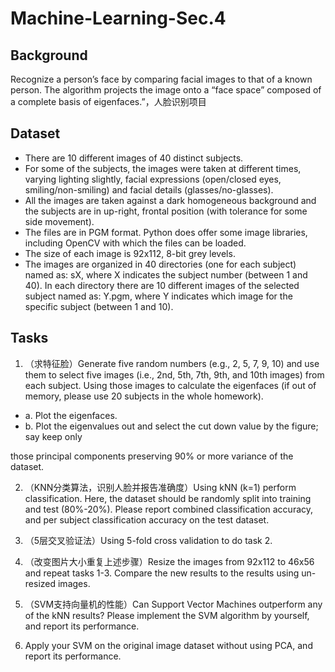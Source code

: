 # Machine-Learning-Sec.4
## Background
Recognize a person’s face by comparing facial images to that of a known person. The algorithm projects the image onto a “face space” composed of a complete basis of eigenfaces.”，人脸识别项目

## Dataset
* There are 10 different images of 40 distinct subjects.
* For some of the subjects, the images were taken at different times, varying lighting slightly, facial expressions (open/closed eyes, smiling/non-smiling) and facial details (glasses/no-glasses).
* All the images are taken against a dark homogeneous background and the subjects are in up-right, frontal position (with tolerance for some side movement).
* The files are in PGM format. Python does offer some image libraries, including OpenCV with which the files can be loaded.
* The size of each image is 92x112, 8-bit grey levels.
* The images are organized in 40 directories (one for each subject) named as: sX, where X indicates the subject number (between 1 and 40). In each directory there are 10 different images of the selected subject named as: Y.pgm, where Y indicates which image for the specific subject (between 1 and 10).

## Tasks
1. （求特征脸）Generate five random numbers (e.g., 2, 5, 7, 9, 10) and use them to select five images (i.e., 2nd, 5th, 7th, 9th, and 10th images) from each subject. Using those images to calculate the eigenfaces (if out of memory, please use 20 subjects in the whole homework).
  * a. Plot the eigenfaces.
  * b. Plot the eigenvalues out and select the cut down value by the figure; say keep only

those principal components preserving 90% or more variance of the dataset.

2. （KNN分类算法，识别人脸并报告准确度）Using kNN (k=1) perform classification. Here, the dataset should be randomly split into training and test (80%-20%). Please report combined classification accuracy, and per subject classification accuracy on the test dataset.

3. （5层交叉验证法）Using 5-fold cross validation to do task 2.

4. （改变图片大小重复上述步骤）Resize the images from 92x112 to 46x56 and repeat tasks 1-3. Compare the new results to the results using un-resized images.

5. （SVM支持向量机的性能）Can Support Vector Machines outperform any of the kNN results? Please implement the SVM algorithm by yourself, and report its performance. 

6. Apply your SVM on the original image dataset without using PCA, and report its performance.
